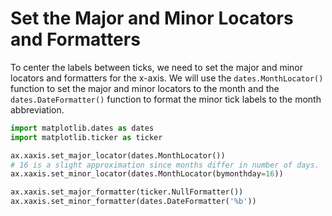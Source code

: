 # Set the Major and Minor Locators and Formatters

To center the labels between ticks, we need to set the major and minor locators and formatters for the x-axis. We will use the `dates.MonthLocator()` function to set the major and minor locators to the month and the `dates.DateFormatter()` function to format the minor tick labels to the month abbreviation.

```python
import matplotlib.dates as dates
import matplotlib.ticker as ticker

ax.xaxis.set_major_locator(dates.MonthLocator())
# 16 is a slight approximation since months differ in number of days.
ax.xaxis.set_minor_locator(dates.MonthLocator(bymonthday=16))

ax.xaxis.set_major_formatter(ticker.NullFormatter())
ax.xaxis.set_minor_formatter(dates.DateFormatter('%b'))
```
